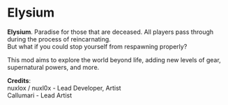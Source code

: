 # Elysium
**Elysium**. Paradise for those that are deceased. All players pass through during the process of reincarnating.  
But what if you could stop yourself from respawning properly?

This mod aims to explore the world beyond life, adding new levels of gear, supernatural powers, and more.

**Credits**:  
nuxlox / nuxl0x - Lead Developer, Artist  
Callumari - Lead Artist

